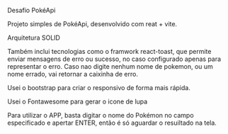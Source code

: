 Desafio PokéApi

Projeto simples de PokéApi, desenvolvido com reat + vite.

Arquitetura SOLID

Também inclui tecnologias como o framwork react-toast, que permite enviar mensagens de erro ou sucesso, no caso configurado apenas para representar o erro. Caso nao digite nenhum nome de pokemon, ou um nome errado, vai retornar a caixinha de erro.

Usei o bootstrap para criar o responsivo de forma mais rápida.

Usei o Fontawesome para gerar o icone de lupa

Para utilizar o APP, basta digitar o nome do Pokémon no campo especificado e apertar ENTER, então é só aguardar o resuiltado na tela.

